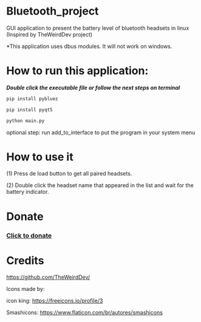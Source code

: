# Bluetooth_project
GUI application to present the battery level of bluetooth headsets in linux (Inspired by TheWeirdDev project)

*This application uses dbus modules. It will not work on windows.

# How to run this application:
***Double click the executable file
or follow the next steps on terminal***

```bash
pip install pybluez

pip install pyqt5

python main.py
```
optional step: run add_to_interface to put the program in your system menu

# How to use it

(1) Press de load button to get all paired headsets.

(2) Double click the headset name that appeared in the list and wait for the battery indicator.



# Donate

### <a href="https://www.paypal.com/cgi-bin/webscr?cmd=_s-xclick&hosted_button_id=SMXHLS6XWHQPC">Click to donate</a>






# Credits

https://github.com/TheWeirdDev/

Icons made by:

icon king: https://freeicons.io/profile/3

Smashicons: https://www.flaticon.com/br/autores/smashicons

